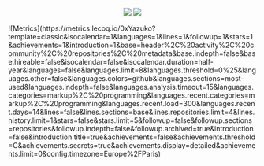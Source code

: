<p align="center">
<img src="https://lanyard.cnrad.dev/api/966616087976378369?hideTimestamp=false&hideBadges=false&idleMessage=DEVELOPER%20FULL-STACK%20AND%20CYBERSECURITY%20ENTHUSIAST"/>
<img src="https://github-readme-stats.vercel.app/api/top-langs?username=0xYazuko&show_icons=true&hide_border=true&theme=tokyonight&layout=compact"/>
</p>
![Metrics](https://metrics.lecoq.io/0xYazuko?template=classic&isocalendar=1&languages=1&lines=1&followup=1&stars=1&achievements=1&introduction=1&base=header%2C%20activity%2C%20community%2C%20repositories%2C%20metadata&base.indepth=false&base.hireable=false&isocalendar=false&isocalendar.duration=half-year&languages=false&languages.limit=8&languages.threshold=0%25&languages.other=false&languages.colors=github&languages.sections=most-used&languages.indepth=false&languages.analysis.timeout=15&languages.categories=markup%2C%20programming&languages.recent.categories=markup%2C%20programming&languages.recent.load=300&languages.recent.days=14&lines=false&lines.sections=base&lines.repositories.limit=4&lines.history.limit=1&stars=false&stars.limit=5&followup=false&followup.sections=repositories&followup.indepth=false&followup.archived=true&introduction=false&introduction.title=true&achievements=false&achievements.threshold=C&achievements.secrets=true&achievements.display=detailed&achievements.limit=0&config.timezone=Europe%2FParis)

